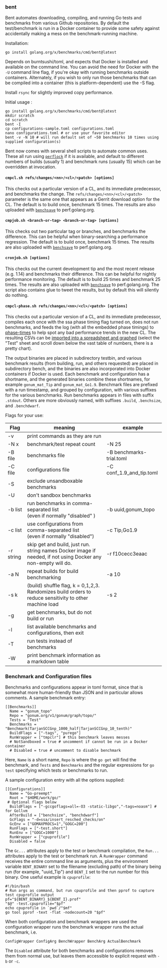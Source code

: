### bent

Bent automates downloading, compiling, and running Go tests and benchmarks from various Github repositories.
By default the test/benchmark is run in a Docker container to provide some safety against accidentally making
a mess on the benchmark-running machine.

Installation:
```
go install golang.org/x/benchmarks/cmd/bent@latest
```

Depends on burntsushi/toml, and expects that Docker is installed and available on the command line.
You can avoid the need for Docker with the `-U` command line flag, if you're okay with running benchmarks outside containers.
Alternately, if you wish to only run those benchmarks that can be compiled into a container (this is platform-dependent)
use the -S flag.

Install `rsync` for slightly improved copy performance.

Initial usage :

```
go install golang.org/x/benchmarks/cmd/bent@latest
mkdir scratch
cd scratch
bent -I
cp configurations-sample.toml configurations.toml
nano configurations.toml # or use your favorite editor
bent -v -N 10 # will run default set of ~50 benchmarks 10 times using supplied configuration(s)
```

Bent now comes with several shell scripts to automate common uses.
These all run using [`perflock`](https://github.com/aclements/perflock) if it is available, and default to different
numbers of builds (usually 1) and benchmark runs (usually 15) which can be
overridden at invocation.<br>

#### `cmpcl.sh refs/changes/<nn>/<cl>/<patch> [options]`
This checks out a particular version of a CL, and its immediate predecessor, and benchmarks the change.
The `refs/changes/<nn>/<cl>/<patch>` parameter is the same one that appears as a Gerrit download option for the CL.
The default is to build once, benchmark 15 times.  The results are also uploaded with [`benchsave`](https://github.com/golang/perf/tree/master/cmd/benchsave) to perf.golang.org.

#### `cmpjob.sh <branch-or-tag> <branch-or-tag> [options]`
This checks out two particular tag or branches, and benchmarks the difference.
This can be helpful when binary-searching a performance regression.
The default is to build once, benchmark 15 times. The results are also uploaded with [`benchsave`](https://github.com/golang/perf/tree/master/cmd/benchsave) to perf.golang.org.

#### `cronjob.sh [options]`
This checks out the current development tip and the most recent release (e.g. 1.14) and benchmarks
their difference.  This can be helpful for nightly performance monitoring.
The default is to build 25 times and benchmark 25 times.
The results are also uploaded with [`benchsave`](https://github.com/golang/perf/tree/master/cmd/benchsave) to perf.golang.org.
The script also contains glue to tweet the results, but by default this will silently do nothing.

#### `cmpcl-phase.sh refs/changes/<nn>/<cl>/<patch> [options]`
This checks out a particular version of a CL, and its immediate predecessor,
compiles each once with the ssa phase timing flag turned on, does not run benchmarks,
and feeds the log (with all the embedded phase timings) to [phase-times](https://github.com/dr2chase/gc-phase-times)
to help spot any bad performance trends in the new CL.
The resulting CSVs can be [imported into a spreadsheet and graphed](https://docs.google.com/spreadsheets/d/1f1rTX73ett6iKMb5LuNpnG78T7CLucQAHRKBZuI23Q4/edit?usp=sharing)
(select the "Test" sheet and scroll down below the vast table of numbers, there is a pretty chart).

The output binaries are placed in subdirectory testbin, and various
benchmark results (from building, run, and others requested) are
placed in subdirectory bench, and the binaries are also incorporated
into Docker containers if Docker is used. Each benchmark and
configuration has a shortname, and the generated binaries combine
these shortnames, for example `gonum_mat_Tip` and `gonum_mat_Go1.9`.
Benchmark files are prefixed with a run timestamp, and grouped by
configuration, with various suffixes for the various benchmarks.
Run benchmarks appears in files with suffix `.stdout`.
Others are more obviously named, with suffixes `.build`, `.benchsize`, and `.benchdwarf`.

Flags for your use:

| Flag | meaning | example |
| --- | --- | --- |
| -v | print commands as they are run | |
| -N x | benchmark/test repeat count | -N 25 |
| -B file | benchmarks file | -B benchmarks-trial.toml |
| -C file | configurations file | -C conf_1.9_and_tip.toml |
| -S | exclude unsandboxable benchmarks | |
| -U | don't sandbox benchmarks | |
| -b list | run benchmarks in comma-separated list <br> (even if normally "disabled" )| -b uuid,gonum_topo |
| -c list | use configurations from comma-separated list <br> (even if normally "disabled") | -c Tip,Go1.9 |
| -r string | skip get and build, just run. string names Docker image if needed, if not using Docker any non-empty will do. | -r f10cecc3eaac |
| -a N | repeat builds for build benchmarking | -a 10 |
| -s k | (build) shuffle flag, k = 0,1,2,3.<br>Randomizes build orders to reduce sensitivity to other machine load  | -s 2 |
| -g | get benchmarks, but do not build or run | |
| -l | list available benchmarks and configurations, then exit | |
| -T | run tests instead of benchmarks | |
| -W | print benchmark information as a markdown table | |

### Benchmark and Configuration files

Benchmarks and configurations appear in toml format, since that is
somewhat more human-friendly than JSON and in particular allows comments.
A sample benchmark entry:
```
[[Benchmarks]]
  Name = "gonum_topo"
  Repo = "gonum.org/v1/gonum/graph/topo/"
  Tests = "Test"
  Benchmarks = "Benchmark(TarjanSCCGnp_1000_half|TarjanSCCGnp_10_tenth)"
  BuildFlags = ["-tags", "purego"]
  RunWrapper = ["tmpclr"] # this benchmark leaves messes
  # NotSandboxed = true # uncomment if cannot be run in a Docker container
  # Disabled = true # uncomment to disable benchmark
```
Here, `Name` is a short name, `Repo` is where the `go get` will find the benchmark, and `Tests` and `Benchmarks` and the
regular expressions for `go test` specifying which tests or benchmarks to run.

A sample configuration entry with all the options supplied:
```
[[Configurations]]
  Name = "Go-preempt"
  Root = "$HOME/work/go/"
 # Optional flags below
  BuildFlags = ["-gccgoflags=all=-O3 -static-libgo","-tags=noasm"] # for Gollvm
  AfterBuild = ["benchsize", "benchdwarf"]
  GcFlags = "-d=ssa/insert_resched_checks/on"
  GcEnv = ["GOMAXPROCS=1","GOGC=200"]
  RunFlags = ["-test.short"]
  RunEnv = ["GOGC=1000"]
  RunWrapper = ["cpuprofile"]
  Disabled = false
```
The `Gc...` attributes apply to the test or benchmark compilation, the `Run...` attributes apply to the test or benchmark run.
A `RunWrapper` command receives the entire command line as arguments, plus the environment variable `BENT_BINARY` set to the filename
(excluding path) of the binary being run (for example, "uuid_Tip") and `BENT_I` set to the run number for this binary.
One useful example is `cpuprofile`:
```
#!/bin/bash
# Run args as command, but run cpuprofile and then pprof to capture test cpuprofile output
pf="${BENT_BINARY}_${BENT_I}.prof"
"$@" -test.cpuprofile="$pf"
echo cpuprofile in `pwd`/"$mf"
go tool pprof -text -flat -nodecount=20 "$pf"
```

When both configuration and benchmark wrappers are used the configuration wrapper runs the benchmark wrapper runs the actual benchmark, i.e.
```
ConfigWrapper ConfigArg BenchWrapper BenchArg ActualBenchmark
```

The `Disabled` attribute for both benchmarks and configurations removes them from normal use,
but leaves them accessible to explicit request with `-b` or `-c`.
